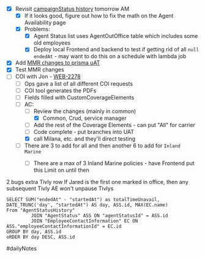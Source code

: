 - [x] Revisit [campaignStatus history](https://linear.app/coverdash/issue/WEB-2570/frontend-update-the-campaign-status-metrics) tomorrow AM 
	- [x] If it looks good, figure out how to fix the math on the Agent Availability page
	- [x] Problems:
		- [x] Agent Status list uses AgentOutOffice table which includes some old employees
		- [x] Deploy local Frontend and backend to test if getting rid of all `null` `endedAt` - may want to do this on a schedule with lambda job
- [x]  Add [MMR changes to prisma uAT](https://gitlab.com/coverdash/quotes-service/-/merge_requests/267)
- [x] Test MMR changes
- [ ] COI with Jon - [WEB-2278](https://linear.app/coverdash/issue/WEB-2278/add-support-for-more-policy-types-to-coi-tool)
	- [ ] Ops gave a list of all different COI requests
	- [ ] COI tool generates the PDFs
	- [ ] Fields filled with CustomCoverageElements
	- [ ] AC:
		- [ ] Review the changes (mainly in common)
			- [x] Common, Crud, service manager
		- [ ] Add the rest of the Coverage Elements - can put "All" for carrier
		- [ ] Code complete - put branches into UAT
		- [x] call Milana, etc. and they'll direct testing
	- [ ] There are 3 to add for all and then another 6 to add for `Inland Marine`
		- [ ] There are a max of 3 Inland Marine policies - have Frontend put this Limit on until then 



2 bugs
extra Tivly row
If Jared is the first one marked in office, then any subsequent Tivly AE won't unpause Tivlys


```
SELECT SUM("endedAt" - "startedAt") as totalTimeUnavail, DATE_TRUNC('day', "startedAt") AS day, ASS.id, MAX(EC.name)  
From "AgentStatusHistory"  
         JOIN "AgentStatus" ASS ON "agentStatusId" = ASS.id  
         JOIN "EmployeeContactInformation" EC ON ASS."employeeContactInformationId" = EC.id  
GROUP BY day, ASS.id  
oRDER BY day DESC, ASS.id
```

#dailyNotes